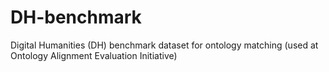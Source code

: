 # DH-benchmark
Digital Humanities (DH) benchmark dataset for ontology matching (used at Ontology Alignment Evaluation Initiative)
